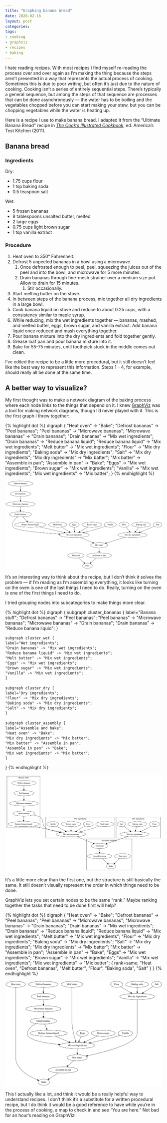 ```yaml
---
title: "Graphing banana bread"
date: 2020-02-16
layout: post
categories: 
tags: 
- cooking 
- graphviz 
- recipes 
- baking
---
```

I hate reading recipes. With most recipes I find myself re-reading the process over and over again as I&rsquo;m making the thing because the steps aren&rsquo;t presented in a way that represents the actual process of cooking. Sometimes this is due to poor writing, but often it&rsquo;s just due to the nature of cooking. Cooking isn&rsquo;t a series of entirely sequential steps. There&rsquo;s typically a general sequence, but among the steps of that sequence are processes that can be done asynchronously &#x2014; the water has to be boiling and the vegetables chopped before you can start making your stew, but you can be chopping vegetables while the water is heating up.

Here is a recipe I use to make banana bread. I adapted it from the &ldquo;Ultimate Banana Bread&rdquo; recipe in [*The Cook&rsquo;s Illustrated Cookbook*](https://www.amazon.com/gp/product/1933615893/ref=as_li_tl?ie=UTF8&camp=1789&creative=9325&creativeASIN=1933615893&linkCode=as2&tag=muumuus-20&linkId=67155a99163cb1b505e8b871641a4570), ed. America&rsquo;s Test Kitchen (2011).


## Banana bread


### Ingredients

Dry:

-   1.75 cups flour
-   1 tsp baking soda
-   0.5 teaspoon salt

Wet:

-   5 frozen bananas
-   8 tablespoons unsalted butter, melted
-   2 large eggs
-   0.75 cups light brown sugar
-   1 tsp vanilla extract


### Procedure

1.  Heat oven to 350° Fahrenheit.
2.  Defrost 5 unpeeled bananas in a bowl using a microwave.
    1.  Once defrosted enough to peel, peel, squeezing the juices out of the peel and into the bowl, and microwave for 5 more minutes.
    2.  Drain bananas through fine-mesh strainer over a medium size pot. Allow to drain for 15 minutes.
        1.  Stir occasionally.
3.  Start melting butter on the stove.
4.  In between steps of the banana process, mix together all dry ingredients in a large bowl.
5.  Cook banana liquid on stove and reduce to about 0.25 cups, with a consistency similar to maple syrup.
6.  While reducing, mix the wet ingredients together &#x2014; bananas, mashed, and melted butter, eggs, brown sugar, and vanilla extract. Add banana liquid once reduced and mash everything together.
7.  Pour banana mixture into the dry ingredients and fold together gently.
8.  Grease loaf pan and pour banana mixture into it.
9.  Bake for 55-75 minutes, until toothpick stuck in the middle comes out clean.

I&rsquo;ve edited the recipe to be a little more procedural, but it still doesn&rsquo;t feel like the best way to represent this information. Steps 1 &#x2013; 4, for example, should really all be done at the same time.


## A better way to visualize?

My first thought was to make a network diagram of the baking process where each node links to the things that depend on it. I knew [GraphViz](https://www.graphviz.org/) was a tool for making network diagrams, though I&rsquo;d never played with it. This is the first graph I threw together:

{% highlight dot %}
digraph {
    "Heat oven" -> "Bake";
    "Defrost bananas" -> "Peel bananas";
    "Peel bananas" -> "Microwave bananas";
    "Microwave bananas" -> "Drain bananas";
    "Drain bananas" -> "Mix wet ingredients";
    "Drain bananas" -> "Reduce banana liquid";
    "Reduce banana liquid" -> "Mix wet ingredients";
    "Melt butter" -> "Mix wet ingredients";
    "Flour" -> "Mix dry ingredients";
    "Baking soda" -> "Mix dry ingredients";
    "Salt" -> "Mix dry ingredients";
    "Mix dry ingredients" -> "Mix batter";
    "Mix batter" -> "Assemble in pan";
    "Assemble in pan" -> "Bake";
    "Eggs" -> "Mix wet ingredients";
    "Brown sugar" -> "Mix wet ingredients";
    "Vanilla" -> "Mix wet ingredients";
    "Mix wet ingredients" -> "Mix batter";
}
{% endhighlight %}

![img](/img/banana-bread-graph.svg "Node-link diagram of the banana bread baking procedure.")

It&rsquo;s an interesting way to think about the recipe, but I don&rsquo;t think it solves the problem &#x2014; if I&rsquo;m reading as I&rsquo;m assembling everything, it looks like turning on the oven is one of the last things I need to do. Really, turning on the oven is one of the first things I need to do. 

I tried grouping nodes into subcategories to make things more clear.

{% highlight dot %}
digraph {
    subgraph cluster_bananas {
	label="Banana stuff";
	"Defrost bananas" -> "Peel bananas";
	"Peel bananas" -> "Microwave bananas";
	"Microwave bananas" -> "Drain bananas";
	"Drain bananas" -> "Reduce banana liquid";
    }

    subgraph cluster_wet {
	label="Wet ingredients";
	"Drain bananas" -> "Mix wet ingredients";
	"Reduce banana liquid" -> "Mix wet ingredients";
	"Melt butter" -> "Mix wet ingredients";
	"Eggs" -> "Mix wet ingredients";
	"Brown sugar" -> "Mix wet ingredients";
	"Vanilla" -> "Mix wet ingredients";
    }

    subgraph cluster_dry {
	label="Dry ingredients";
	"Flour" -> "Mix dry ingredients";
	"Baking soda" -> "Mix dry ingredients";
	"Salt" -> "Mix dry ingredients";
    }

    subgraph cluster_assembly {
	label="Assemble and bake";
	"Heat oven" -> "Bake";
	"Mix dry ingredients" -> "Mix batter";
	"Mix batter" -> "Assemble in pan";
	"Assemble in pan" -> "Bake";
	"Mix wet ingredients" -> "Mix batter";
    }
}
{% endhighlight %}

![img](/img/banana-bread-graph-with-subcategories.svg "Banana bread baking procedure node-link diagram, with subcategories.")

It&rsquo;s a little more clear than the first one, but the structure is still basically the same. It still doesn&rsquo;t visually represent the order in which things need to be done.

GraphViz lets you set certain nodes to be the same &ldquo;rank.&rdquo; Maybe ranking together the tasks that need to be done first will help?

{% highlight dot %}
digraph {
    "Heat oven" -> "Bake";
    "Defrost bananas" -> "Peel bananas";
    "Peel bananas" -> "Microwave bananas";
    "Microwave bananas" -> "Drain bananas";
    "Drain bananas" -> "Mix wet ingredients";
    "Drain bananas" -> "Reduce banana liquid";
    "Reduce banana liquid" -> "Mix wet ingredients";
    "Melt butter" -> "Mix wet ingredients";
    "Flour" -> "Mix dry ingredients";
    "Baking soda" -> "Mix dry ingredients";
    "Salt" -> "Mix dry ingredients";
    "Mix dry ingredients" -> "Mix batter";
    "Mix batter" -> "Assemble in pan";
    "Assemble in pan" -> "Bake";
    "Eggs" -> "Mix wet ingredients";
    "Brown sugar" -> "Mix wet ingredients";
    "Vanilla" -> "Mix wet ingredients";
    "Mix wet ingredients" -> "Mix batter";
    { rank=same; "Heat oven", "Defrost bananas", "Melt butter", "Flour", "Baking soda", "Salt" }
}
{% endhighlight %}

![img](/img/banana-bread-graph-with-rank.svg "Banana bread baking procedure node-link diagram, with ranked nodes.")

This I actually like a lot, and think it would be a really helpful way to understand recipes. I don&rsquo;t think it&rsquo;s a substitute for a written procedural recipe, but I do think it would be a good reference to have while you&rsquo;re in the process of cooking, a map to check in and see &ldquo;You are here.&rdquo; Not bad for an hour&rsquo;s reading on GraphViz!
